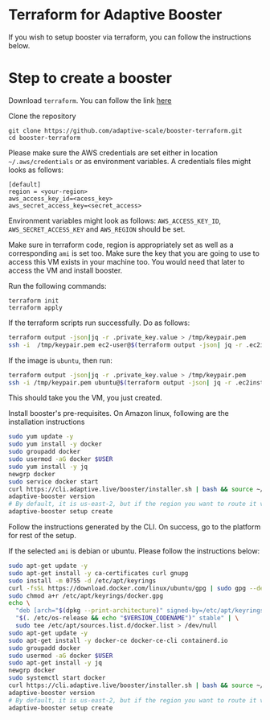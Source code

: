 # Terraform for Adaptive Booster

If you wish to setup booster via terraform, you can follow the instructions below.

# Step to create a booster

Download `terraform`. You can follow the link [here](https://developer.hashicorp.com/terraform/downloads)

Clone the repository

```azure
git clone https://github.com/adaptive-scale/booster-terraform.git
cd booster-terraform
```

Please make sure the AWS credentials are set either in location `~/.aws/credentials` or as environment variables.
A credentials files might looks as follows:

```azure
[default]
region = <your-region>
aws_access_key_id=<acess_key>
aws_secret_access_key=<secret_access>
```

Environment variables might look as follows:
`AWS_ACCESS_KEY_ID`, `AWS_SECRET_ACCESS_KEY` and `AWS_REGION` should be set.

Make sure in terraform code, region is appropriately set as well as a corresponding `ami` is set too.
Make sure the key that you are going to use to access this VM exists in your machine too. You would need that later to access the VM and install booster.

Run the following commands:

```azure
terraform init
terraform apply
```

If the terraform scripts run successfully. Do as follows:

```bash
terraform output -json|jq -r .private_key.value > /tmp/keypair.pem
ssh -i  /tmp/keypair.pem ec2-user@$(terraform output -json| jq -r .ec2instance.value)
```

If the image is `ubuntu`, then run:

```bash
terraform output -json|jq -r .private_key.value > /tmp/keypair.pem
ssh -i /tmp/keypair.pem ubuntu@$(terraform output -json| jq -r .ec2instance.value)
```

This should take you the VM, you just created.

Install booster's pre-requisites. On Amazon linux, following are the installation instructions

```bash
sudo yum update -y
sudo yum install -y docker
sudo groupadd docker
sudo usermod -aG docker $USER
sudo yum install -y jq
newgrp docker
sudo service docker start
curl https://cli.adaptive.live/booster/installer.sh | bash && source ~/.profile
adaptive-booster version
# By default, it is us-east-2, but if the region you want to route it via is ap-south-1, use this - `adaptive-booster setup create --region ap-south-1`
adaptive-booster setup create
```

Follow the instructions generated by the CLI. On success, go to the platform for rest of the setup.

If the selected `ami` is debian or ubuntu. Please follow the instructions below:

```bash
sudo apt-get update -y
sudo apt-get install -y ca-certificates curl gnupg
sudo install -m 0755 -d /etc/apt/keyrings
curl -fsSL https://download.docker.com/linux/ubuntu/gpg | sudo gpg --dearmor -o /etc/apt/keyrings/docker.gpg
sudo chmod a+r /etc/apt/keyrings/docker.gpg
echo \
  "deb [arch="$(dpkg --print-architecture)" signed-by=/etc/apt/keyrings/docker.gpg] https://download.docker.com/linux/ubuntu \
  "$(. /etc/os-release && echo "$VERSION_CODENAME")" stable" | \
  sudo tee /etc/apt/sources.list.d/docker.list > /dev/null
sudo apt-get update -y
sudo apt-get install -y docker-ce docker-ce-cli containerd.io
sudo groupadd docker
sudo usermod -aG docker $USER
sudo apt-get install -y jq
newgrp docker
sudo systemctl start docker
curl https://cli.adaptive.live/booster/installer.sh | bash && source ~/.profile
adaptive-booster version
# By default, it is us-east-2, but if the region you want to route it via is ap-south-1, use this - `adaptive-booster setup create --region ap-south-1`
adaptive-booster setup create
```
